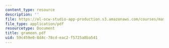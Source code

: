 ```yaml
---
content_type: resource
description: ''
file: https://ol-ocw-studio-app-production.s3.amazonaws.com/courses/mas-666-developmental-entrepreneurship-fall-2003/59c459e08d4c78cdeac2f5725a8ba541_grameen.pdf
file_type: application/pdf
resourcetype: Document
title: grameen.pdf
uid: 59c459e0-8d4c-78cd-eac2-f5725a8ba541
---
```

